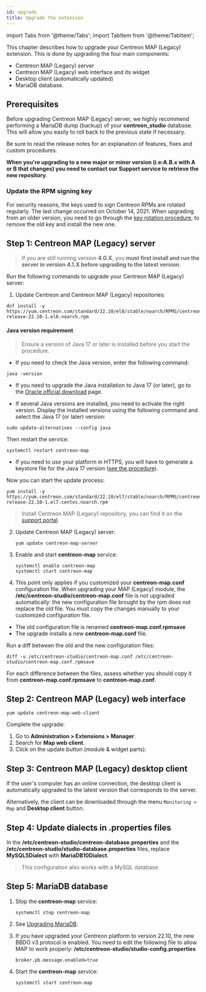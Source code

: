 ```yaml
---
id: upgrade
title: Upgrade the extension
---
```

import Tabs from '@theme/Tabs';
import TabItem from '@theme/TabItem';


This chapter describes how to upgrade your Centreon MAP (Legacy) extension. This
is done by upgrading the four main components:

- Centreon MAP (Legacy) server
- Centreon MAP (Legacy) web interface and its widget
- Desktop client (automatically updated)
- MariaDB database.

## Prerequisites

Before upgrading Centreon MAP (Legacy) server, we highly recommend performing a
MariaDB dump (backup) of your **centreon_studio** database. This will
allow you easily to roll back to the previous state if necessary.

Be sure to read the release notes for an explanation of features, fixes
and custom procedures.

**When you're upgrading to a new major or minor version (i.e:A.B.x with
A or B that changes) you need to contact our Support service to retrieve
the new repository**.

### Update the RPM signing key

For security reasons, the keys used to sign Centreon RPMs are rotated regularly. The last change occurred on October 14, 2021. When upgrading from an older version, you need to go through the [key rotation procedure](../security/key-rotation.md#existing-installation), to remove the old key and install the new one.

## Step 1: Centreon MAP (Legacy) server

> If you are still running version **4.0.X**, you **must first install and run the server in version 4.1.X before upgrading to the latest version**.

Run the following commands to upgrade your Centreon MAP (Legacy) server:

1. Update Centreon and Centreon MAP (Legacy) repositories:

<Tabs groupId="sync">
<TabItem value="Alma / RHEL / Oracle Linux 8" label="Alma / RHEL / Oracle Linux 8">

```shell
dnf install -y https://yum.centreon.com/standard/22.10/el8/stable/noarch/RPMS/centreon-release-22.10-1.el8.noarch.rpm
```

</TabItem>
<TabItem value="CentOS 7" label="CentOS 7">

#### Java version requirement
  > Ensure a version of Java 17 or later is installed before you start the procedure.
  
  - If you need to check the Java version, enter the following command:
  
  ```shell
  java -version
  ```
  
  - If you need to upgrade the Java installation to Java 17 (or later), go to the [Oracle official download](https://www.oracle.com/java/technologies/javase/jdk17-archive-downloads.html) page.

  - If several Java versions are installed, you need to activate the right version. Display the installed versions using the following command and select the Java 17 (or later) version:
  ```shell
  sudo update-alternatives --config java
  ```
  
  Then restart the service:
  
  ```shell
  systemctl restart centreon-map
  ```

  - If you need to use your platform in HTTPS, you will have to generate a keystore file for the Java 17 version ([see the procedure](./secure-your-map-platform.md#httpstls-configuration-with-a-recognized-key)).

Now you can start the update process:

```shell
yum install -y https://yum.centreon.com/standard/22.10/el7/stable/noarch/RPMS/centreon-release-22.10-1.el7.centos.noarch.rpm
```

</TabItem>
</Tabs>

> Install Centreon MAP (Legacy) repository, you can find it on the
> [support portal](https://support.centreon.com/s/repositories).

2. Update Centreon MAP (Legacy) server:

    ```shell
    yum update centreon-map-server
    ```

3. Enable and start **centreon-map** service:

    ```shell
    systemctl enable centreon-map
    systemctl start centreon-map
    ```

5. This point only applies if you customized your **centreon-map.conf** configuration file. When upgrading your MAP (Legacy) module, the **/etc/centreon-studio/centreon-map.conf** file is not upgraded automatically: the new configuration file brought by the rpm does not replace the old file. You must copy the changes manually to your customized configuration file.

  * The old configuration file is renamed **centreon-map.conf.rpmsave**
  * The upgrade installs a new **centreon-map.conf** file.

  Run a diff between the old and the new configuration files:

  ```shell
  diff -u /etc/centreon-studio/centreon-map.conf /etc/centreon-studio/centreon-map.conf.rpmsave
  ```

  For each difference between the files, assess whether you should copy it from **centreon-map.conf.rpmsave** to **centreon-map.conf**.

## Step 2: Centreon MAP (Legacy) web interface

```shell
yum update centreon-map-web-client
```

Complete the upgrade: 
1. Go to **Administration > Extensions > Manager**.
2. Search for **Map web client**.
3. Click on the update button (module & widget parts).

## Step 3: Centreon MAP (Legacy) desktop client

If the user's computer has an online connection, the desktop client is
automatically upgraded to the latest version that corresponds to the server.

Alternatively, the client can be downloaded through the menu `Monitoring >
Map` and **Desktop client** button.

## Step 4: Update dialects in .properties files

In the **/etc/centreon-studio/centreon-database.properties** and the **/etc/centreon-studio/studio-database.properties** files, replace **MySQL5Dialect** with **MariaDB10Dialect**.

> This configuration also works with a MySQL database.

## Step 5: MariaDB database

1. Stop the **centreon-map** service:
    ```shell
    systemctl stop centreon-map
    ```

2. See [Upgrading MariaDB](../upgrade/upgrade-mariadb.md).

3. If you have upgraded your Centreon platform to version 22.10, the new BBDO v3 protocol is enabled. You need to edit the following file to allow MAP to work properly: **/etc/centreon-studio/studio-config.properties**

   ```text
   broker.pb.message.enabled=true
   ```

4. Start the **centreon-map** service:
    ```shell
    systemctl start centreon-map
    ```
